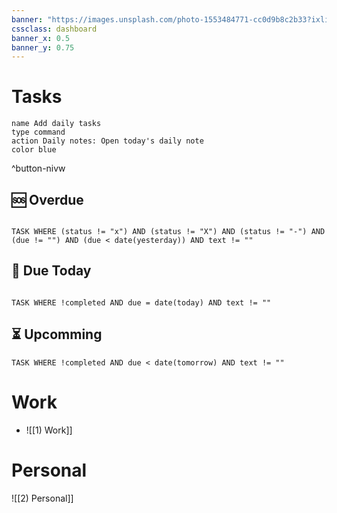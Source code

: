 ```yaml
---
banner: "https://images.unsplash.com/photo-1553484771-cc0d9b8c2b33?ixlib=rb-1.2.1&ixid=MnwxMjA3fDB8MHxwaG90by1wYWdlfHx8fGVufDB8fHx8&auto=format&fit=crop&w=1901&q=80"
cssclass: dashboard
banner_x: 0.5
banner_y: 0.75
---
```

# Tasks

```button
name Add daily tasks
type command
action Daily notes: Open today's daily note
color blue
```
^button-nivw

## 🆘 Overdue
```dataview

TASK WHERE (status != "x") AND (status != "X") AND (status != "-") AND (due != "") AND (due < date(yesterday)) AND text != ""

```
## 🔔 Due Today
```dataview

TASK WHERE !completed AND due = date(today) AND text != ""

```
## ⏳ Upcomming
```dataview
TASK WHERE !completed AND due < date(tomorrow) AND text != ""
```


# Work
- ![[1) Work]]

# Personal
![[2) Personal]]
